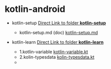 # kotlin-android

- kotlin-setup [Direct Link to folder **kotlin-setup**](https://github.com/anjuucoklubis/kotlin-android/tree/main/kotlin-setup)
    -   kotlin-setup.md (doc) [kotlin-setup.md](https://github.com/anjuucoklubis/kotlin-android/blob/main/kotlin-setup/kotlin-setup.md)

- kotlin-learn [Direct Link to folder **kotlin-learn**](https://github.com/anjuucoklubis/kotlin-android/tree/main/kotlin-learn)
    -   1.kotlin-variable [kotlin-variable.kt](https://github.com/anjuucoklubis/kotlin-android/blob/main/kotlin-learn/1.kotlin-variable.kt)
    -   2.kolin-typesdata [kolin-typesdata.kt](https://github.com/anjuucoklubis/kotlin-android/blob/main/kotlin-learn/2.kotlin-typesdata.kt) 
    -
